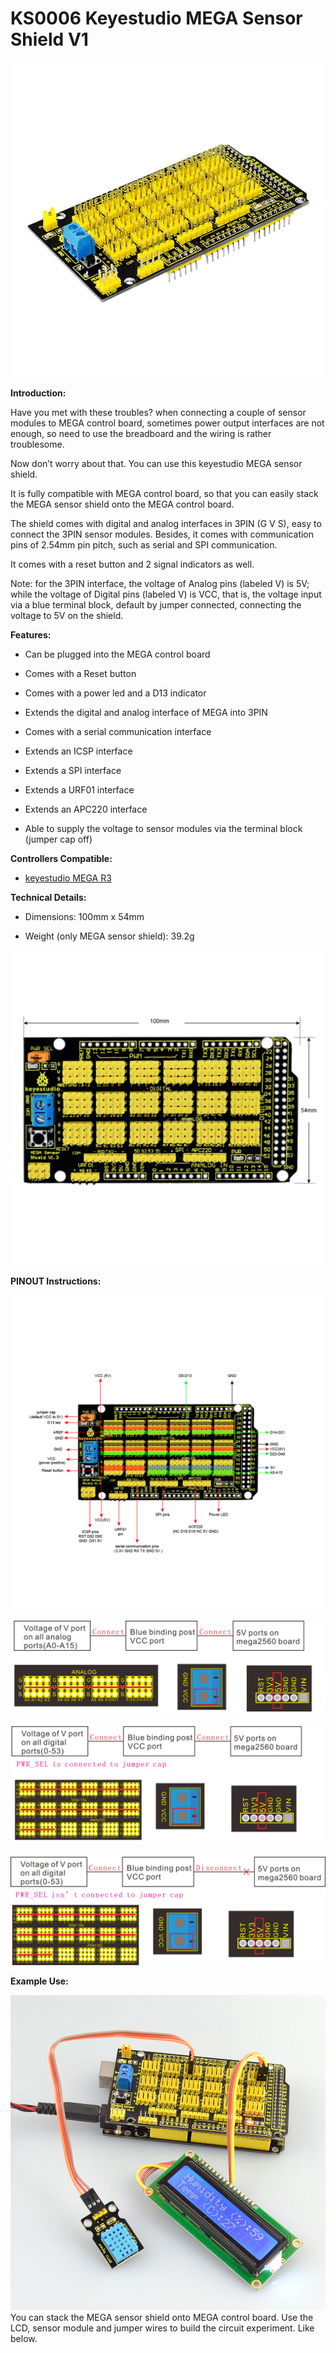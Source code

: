 # **KS0006 Keyestudio MEGA Sensor Shield V1**

**![](KS0006\media/f7982c2a9b483632c43078a204306029.jpeg)**

**Introduction:**

Have you met with these troubles? when connecting a couple of sensor modules to
MEGA control board, sometimes power output interfaces are not enough, so need to
use the breadboard and the wiring is rather troublesome.

Now don’t worry about that. You can use this keyestudio MEGA sensor shield.

It is fully compatible with MEGA control board, so that you can easily stack the
MEGA sensor shield onto the MEGA control board.

The shield comes with digital and analog interfaces in 3PIN (G V S), easy to
connect the 3PIN sensor modules. Besides, it comes with communication pins of
2.54mm pin pitch, such as serial and SPI communication.

It comes with a reset button and 2 signal indicators as well.

Note: for the 3PIN interface, the voltage of Analog pins (labeled V) is 5V;
while the voltage of Digital pins (labeled V) is VCC, that is, the voltage input
via a blue terminal block, default by jumper connected, connecting the voltage
to 5V on the shield.

**Features:**

-   Can be plugged into the MEGA control board

-   Comes with a Reset button

-   Comes with a power led and a D13 indicator

-   Extends the digital and analog interface of MEGA into 3PIN

-   Comes with a serial communication interface

-   Extends an ICSP interface

-   Extends a SPI interface

-   Extends a URF01 interface

-   Extends an APC220 interface

-   Able to supply the voltage to sensor modules via the terminal block (jumper
    cap off)

**Controllers Compatible:**

-   [keyestudio MEGA
    R3](http://wiki.keyestudio.com/index.php/Ks0002_keyestudio_Mega_2560_R3_Development_Board)

**Technical Details:**

-   Dimensions: 100mm x 54mm

-   Weight (only MEGA sensor shield): 39.2g

![](KS0006\media/fecece1786442a0551eba5fa8b88143b.jpeg)

**PINOUT Instructions:**

**![](KS0006\media/0fe63c53012bef434a74bb7eedc45573.jpeg)**

![](KS0006\media/0e5249cd748d6e2fb68128ef706eca2d.png)

![](KS0006\media/2fd24051f82dc3d2e16c34cb6b5671b2.png)

![](KS0006\media/33b11fa8b5ac94a3e9063a03da98f4be.png)

**Example Use:**

![](KS0006\media/a8e9aa5a0e3de44ed14f7b27f21cd19c.jpeg)You can stack the MEGA sensor
shield onto MEGA control board. Use the LCD, sensor module and jumper wires to
build the circuit experiment. Like below.
